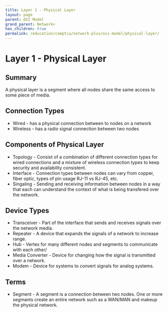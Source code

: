 ```yaml
---
title: Layer 1 - Physical Layer
layout: page
parent: OSI Model 
grand_parent: Network+
has_children: true
permalink: /education/comptia/network-plus/osi-model/physical-layer/
---
```


# Layer 1 - Physical Layer

## Summary

A physical layer is a segment where all nodes share the same access to some piece of media.

## Connection Types

- Wired - has a physical connection between to nodes on a network
- Wireless - has a radio signal connection between two nodes

## Components of Physical Layer

- Topology - Consist of a combination of different connection types for wired connections and a mixture of wireless connection types to keep security and availability consistent.
- Interface - Connection types between nodes can vary from copper, fiber optic, types of pin usage RJ-11 vs RJ-45, etc.
- Singaling - Sending and receiving information between nodes in a way that each can understand the context of what is being transfered over the network.

## Device Types

- Transceiver - Part of the interface that sends and receives signals over the network media.
- Repeater - A device that expands the signals of a network to increase range.
- Hub - Vertex for many different nodes and segments to communicate with each other/
- Media Converter - Device for changing how the signal is transmitted over a network.
- Modem - Device for systems to convert signals for analog systems.


## Terms

- Segment - A segment is a connection between two nodes. One or more segmants create an entire network such as a WAN/MAN and makeup the physical network.